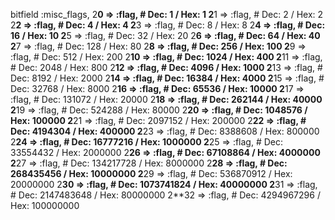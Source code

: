   bitfield :misc_flags, 
                2**0 =>  :flag,          # Dec:          1 / Hex:         1
                2**1 =>  :flag,          # Dec:          2 / Hex:         2
                2**2 =>  :flag,          # Dec:          4 / Hex:         4
                2**3 =>  :flag,          # Dec:          8 / Hex:         8
                2**4 =>  :flag,          # Dec:         16 / Hex:        10
                2**5 =>  :flag,          # Dec:         32 / Hex:        20
                2**6 =>  :flag,          # Dec:         64 / Hex:        40
                2**7 =>  :flag,          # Dec:        128 / Hex:        80
                2**8 =>  :flag,          # Dec:        256 / Hex:       100
                2**9 =>  :flag,          # Dec:        512 / Hex:       200
                2**10 => :flag,          # Dec:       1024 / Hex:       400
                2**11 => :flag,          # Dec:       2048 / Hex:       800
                2**12 => :flag,          # Dec:       4096 / Hex:      1000
                2**13 => :flag,          # Dec:       8192 / Hex:      2000
                2**14 => :flag,          # Dec:      16384 / Hex:      4000
                2**15 => :flag,          # Dec:      32768 / Hex:      8000
                2**16 => :flag,          # Dec:      65536 / Hex:     10000
                2**17 => :flag,          # Dec:     131072 / Hex:     20000
                2**18 => :flag,          # Dec:     262144 / Hex:     40000
                2**19 => :flag,          # Dec:     524288 / Hex:     80000
                2**20 => :flag,          # Dec:    1048576 / Hex:    100000
                2**21 => :flag,          # Dec:    2097152 / Hex:    200000
                2**22 => :flag,          # Dec:    4194304 / Hex:    400000
                2**23 => :flag,          # Dec:    8388608 / Hex:    800000
                2**24 => :flag,          # Dec:   16777216 / Hex:   1000000
                2**25 => :flag,          # Dec:   33554432 / Hex:   2000000
                2**26 => :flag,          # Dec:   67108864 / Hex:   4000000
                2**27 => :flag,          # Dec:  134217728 / Hex:   8000000
                2**28 => :flag,          # Dec:  268435456 / Hex:  10000000
                2**29 => :flag,          # Dec:  536870912 / Hex:  20000000
                2**30 => :flag,          # Dec: 1073741824 / Hex:  40000000
                2**31 => :flag,          # Dec: 2147483648 / Hex:  80000000
                2**32 => :flag,          # Dec: 4294967296 / Hex: 100000000